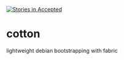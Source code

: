 [![Stories in Accepted](https://badge.waffle.io/evilchili/cotton.png?label=accepted&title=Accepted+Issues)](https://waffle.io/evilchili/cotton)

# cotton
lightweight debian bootstrapping with fabric
